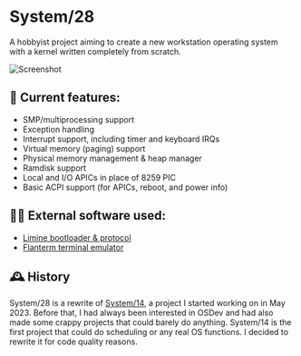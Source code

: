 # System/28
A hobbyist project aiming to create a new workstation operating system with a kernel written completely from scratch.

![Screenshot](https://i.imgur.com/gZlcFRv.png)

## 📃 Current features:
- SMP/multiprocessing support
- Exception handling
- Interrupt support, including timer and keyboard IRQs
- Virtual memory (paging) support
- Physical memory management & heap manager
- Ramdisk support
- Local and I/O APICs in place of 8259 PIC
- Basic ACPI support (for APICs, reboot, and power info)

## 👨‍💻 External software used:
- [Limine bootloader & protocol](https://github.com/limine-bootloader/limine)
- [Flanterm terminal emulator](https://github.com/mintsuki/flanterm)

## 🕰️ History
System/28 is a rewrite of [System/14](https://www.github.com/danthedev123/system14_archive), a project I started working on in May 2023. Before that, I had always been interested in OSDev and had also made some crappy projects that could barely do anything. System/14 is the first project that could do scheduling or any real OS functions. I decided to rewrite it for code quality reasons.
